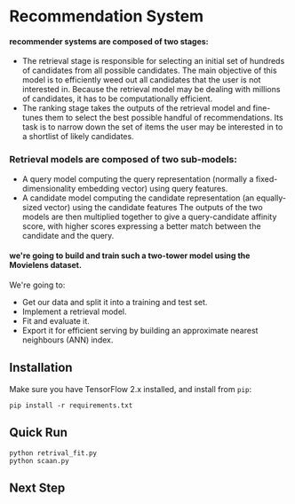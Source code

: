# Recommendation System 
#### recommender systems are composed of two stages:
- The retrieval stage is responsible for selecting an initial set of hundreds of candidates from all possible candidates. The main objective of this model is to efficiently weed out all candidates that the user is not interested in. Because the retrieval model may be dealing with millions of candidates, it has to be computationally efficient.
- The ranking stage takes the outputs of the retrieval model and fine-tunes them to select the best possible handful of recommendations. Its task is to narrow down the set of items the user may be interested in to a shortlist of likely candidates.

### Retrieval models are composed of two sub-models:

- A query model computing the query representation (normally a fixed-dimensionality embedding vector) using query features.
- A candidate model computing the candidate representation (an equally-sized vector) using the candidate features
The outputs of the two models are then multiplied together to give a query-candidate affinity score, with higher scores expressing a better match between the candidate and the query.

#### we're going to build and train such a two-tower model using the Movielens dataset.

We're going to:

- Get our data and split it into a training and test set.
- Implement a retrieval model.
- Fit and evaluate it.
- Export it for efficient serving by building an approximate nearest neighbours (ANN) index.
## Installation

Make sure you have TensorFlow 2.x installed, and install from `pip`:

```shell
pip install -r requirements.txt
```

## Quick Run
```shell
python retrival_fit.py
python scaan.py
```

## Next Step

